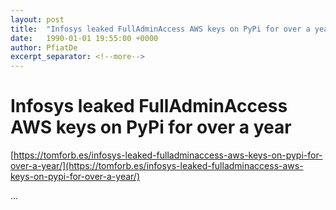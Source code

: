 ```yaml
---
layout: post
title:  "Infosys leaked FullAdminAccess AWS keys on PyPi for over a year"
date:   1990-01-01 19:55:00 +0000
author: PfiatDe
excerpt_separator: <!--more-->
---
```


# Infosys leaked FullAdminAccess AWS keys on PyPi for over a year
[https://tomforb.es/infosys-leaked-fulladminaccess-aws-keys-on-pypi-for-over-a-year/](https://tomforb.es/infosys-leaked-fulladminaccess-aws-keys-on-pypi-for-over-a-year/)

...
<!--more-->
